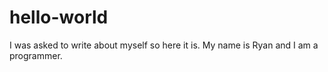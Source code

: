 # hello-world
I was asked to write about myself so here it is. My name is Ryan and I am a programmer.
